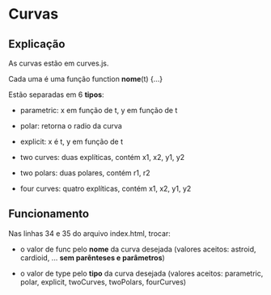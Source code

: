 # Curvas

## Explicação

As curvas estão em curves.js.

Cada uma é uma função function **nome**(t) {...}

Estão separadas em 6 **tipos**:

* parametric: x em função de t, y em função de t

* polar: retorna o radio da curva

* explicit: x é t, y em função de t

* two curves: duas explíticas, contém x1, x2, y1, y2

* two polars: duas polares, contém r1, r2

* four curves: quatro explíticas, contém x1, x2, y1, y2

## Funcionamento

Nas linhas 34 e 35 do arquivo index.html, trocar:

* o valor de func pelo **nome** da curva desejada (valores aceitos: astroid, cardioid, ... **sem parênteses e parâmetros**)

* o valor de type pelo **tipo** da curva desejada (valores aceitos: parametric, polar, explicit, twoCurves, twoPolars, fourCurves)